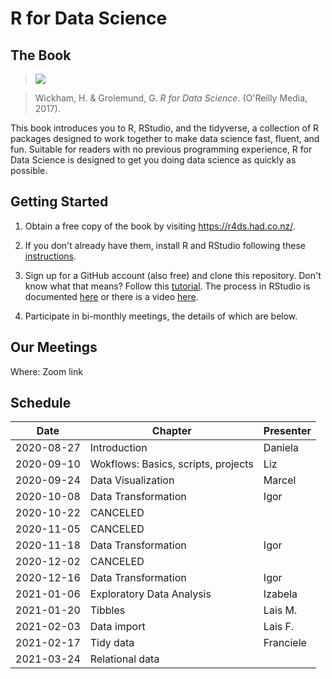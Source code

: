 # R for Data Science

## The Book

> ![](https://r4ds.had.co.nz/cover.png)

> Wickham, H. & Grolemund, G. *R for Data Science*. (O'Reilly Media, 2017).

This book introduces you to R, RStudio, and the tidyverse, a collection of R packages designed to work together to make data science fast, fluent, and fun. Suitable for readers with no previous programming experience, R for Data Science is designed to get you doing data science as quickly as possible.

## Getting Started

1. Obtain a free copy of the book by visiting https://r4ds.had.co.nz/.

2. If you don't already have them, install R and RStudio following these [instructions](https://www.ics.uci.edu/~jutts/110/InstallingRandRStudio.pdf).

3. Sign up for a GitHub account (also free) and clone this repository. Don't know what that means? Follow this [tutorial](https://try.github.io/levels/1/challenges/1). The process in RStudio is documented [here](https://support.rstudio.com/hc/en-us/articles/200532077-Version-Control-with-Git-and-SVN) or there is a video [here](https://www.rstudio.com/resources/webinars/rstudio-essentials-webinar-series-managing-part-2/).

4. Participate in bi-monthly meetings, the details of which are below.

## Our Meetings

Where: Zoom link

## Schedule
| Date       | Chapter            | Presenter |
|------------|--------------------|-----------|
| 2020-08-27 | Introduction       | Daniela   |
| 2020-09-10 | Wokflows: Basics, scripts, projects  | Liz          |
| 2020-09-24 | Data Visualization | Marcel    |
| 2020-10-08 | Data Transformation | Igor          |
| 2020-10-22 | CANCELED |           |
| 2020-11-05 | CANCELED |           |
| 2020-11-18 | Data Transformation | Igor          |
| 2020-12-02 | CANCELED |           |
| 2020-12-16 | Data Transformation | Igor          |
| 2021-01-06 | Exploratory Data Analysis | Izabela          |
| 2021-01-20 | Tibbles | Lais M. |
| 2021-02-03 | Data import | Lais F. |
| 2021-02-17 | Tidy data | Franciele|
| 2021-03-24 | Relational data |           |


